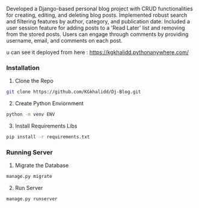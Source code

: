 Developed a Django-based personal blog project with CRUD functionalities for creating, editing, and deleting blog posts. Implemented robust search and filtering features by author, category, and publication date. Included a user session feature for adding posts to a 'Read Later' list and removing from the stored posts. Users can engage through comments by providing username, email, and comments on each post.

u can see it deployed from here :
https://kgkhalidd.pythonanywhere.com/

### Installation

1. Clone the Repo

```sh
git clone https://github.com/KGkhalidd/Dj-Blog.git
```

2. Create Python Enviornment

```sh
python -m venv ENV
```

3. Install Requirements Libs

```sh
pip install -r requirements.txt
```
### Running Server 

1. Migrate the Database 
```sh
manage.py migrate
```

2. Run Server 
```sh
manage.py runserver
```
